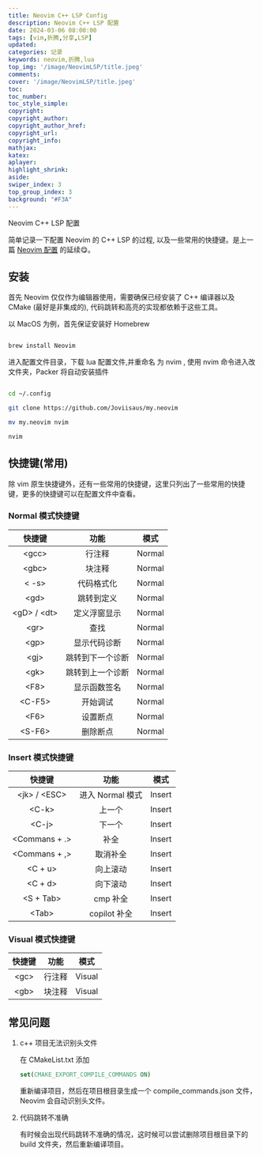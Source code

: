 ```yaml
---
title: Neovim C++ LSP Config
description: Neovim C++ LSP 配置
date: 2024-03-06 08:00:00
tags: [vim,折腾,分享,LSP]
updated:
categories: 记录
keywords: neovim,折腾,lua
top_img: '/image/NeovimLSP/title.jpeg'
comments:
cover: '/image/NeovimLSP/title.jpeg'
toc:
toc_number:
toc_style_simple:
copyright:
copyright_author:
copyright_author_href:
copyright_url:
copyright_info:
mathjax:
katex:
aplayer:
highlight_shrink:
aside:
swiper_index: 3
top_group_index: 3
background: "#F3A"
---
```


Neovim C++ LSP 配置
<!-- more -->
简单记录一下配置 Neovim 的 C++ LSP 的过程, 以及一些常用的快捷键。是上一篇 [Neovim 配置](/2023/09/13/Neovim-setup/) 的延续😋。

## 安装

首先 Neovim 仅仅作为编辑器使用，需要确保已经安装了 C++ 编译器以及 CMake (最好是非集成的), 代码跳转和高亮的实现都依赖于这些工具。

以 MacOS 为例，首先保证安装好 Homebrew

```bash

brew install Neovim

```

进入配置文件目录，下载 lua 配置文件,并重命名 为 nvim , 使用 nvim 命令进入改文件夹，Packer 将自动安装插件

```bash

cd ~/.config 

git clone https://github.com/Joviisaus/my.neovim

mv my.neovim nvim

nvim

```

## 快捷键(常用)

除 vim 原生快捷键外，还有一些常用的快捷键，这里只列出了一些常用的快捷键，更多的快捷键可以在配置文件中查看。

### Normal 模式快捷键

|    快捷键     |       功能       |  模式  |
| :-----------: | :--------------: | :----: |
|    \<gcc>     |      行注释      | Normal |
|    \<gbc>     |      块注释      | Normal |
|     < -s>     |    代码格式化    | Normal |
|     \<gd>     |    跳转到定义    | Normal |
| \<gD> / \<dt> |   定义浮窗显示   | Normal |
|     \<gr>     |       查找       | Normal |
|     \<gp>     |   显示代码诊断   | Normal |
|     \<gj>     | 跳转到下一个诊断 | Normal |
|     \<gk>     | 跳转到上一个诊断 | Normal |
|     \<F8>     |   显示函数签名   | Normal |
|    \<C-F5>    |     开始调试     | Normal |
|     \<F6>     |     设置断点     | Normal |
|    \<S-F6>    |     删除断点     | Normal |

### Insert 模式快捷键

|     快捷键     |       功能       |  模式  |
| :------------: | :--------------: | :----: |
| \<jk> / \<ESC> | 进入 Normal 模式 | Insert |
|     \<C-k>     |      上一个      | Insert |
|     \<C-j>     |      下一个      | Insert |
| \<Commans + .> |       补全       | Insert |
| \<Commans + ,> |     取消补全     | Insert |
|    \<C + u>    |     向上滚动     | Insert |
|    \<C + d>    |     向下滚动     | Insert |
|   \<S + Tab>   |     cmp 补全     | Insert |
|     \<Tab>     |   copilot 补全   | Insert |

### Visual 模式快捷键

| 快捷键 |  功能  |  模式  |
| :----: | :----: | :----: |
| \<gc>  | 行注释 | Visual |
| \<gb>  | 块注释 | Visual |

## 常见问题

1.  c++ 项目无法识别头文件
    
    在 CMakeList.txt 添加
    
    ```cmake
    set(CMAKE_EXPORT_COMPILE_COMMANDS ON)
    ```
    
    重新编译项目，然后在项目根目录生成一个 compile\_commands.json 文件，Neovim 会自动识别头文件。
    
2.  代码跳转不准确
    
    有时候会出现代码跳转不准确的情况，这时候可以尝试删除项目根目录下的 build 文件夹，然后重新编译项目。

